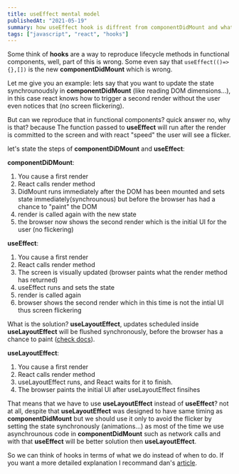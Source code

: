 ```yaml
---
title: useEffect mental model
publishedAt: "2021-05-19"
summary: how useEffect hook is diffrent from componentDidMount and what should we do to supass those diffrences
tags: ["javascript", "react", "hooks"]
---
```


Some think of **hooks** are a way to reproduce lifecycle methods in functional components, well, part of this is wrong. Some even say that `useEffect(()=>{},[])` is the new **componentDidMount** which is wrong.

Let me give you an example: lets say that you want to update the state synchrounoudsly in **componentDidMount** (like reading DOM dimensions...), in this case react knows how to trigger a second render without the user even notices that (no screen flickering).

But can we reproduce that in functional components? quick answer no, why is that? because The function passed to **useEffect** will run after the render is committed to the screen and with react "speed" the user will see a flicker.

let's state the steps of **componentDiDMount** and **useEffect**:

**componentDiDMount**:

1. You cause a first render
2. React calls render method
3. DidMount runs immediately after the DOM has been mounted and sets state immediately(synchrounous) but before the browser has had a chance to "paint" the DOM
4. render is called again with the new state
5. the browser now shows the second render which is the initial UI for the user (no flickering)

**useEffect**:

1. You cause a first render
2. React calls render method
3. The screen is visually updated (browser paints what the render method has returned)
4. useEffect runs and sets the state
5. render is called again
6. browser shows the second render which in this time is not the intial UI thus screen flickering

What is the solution? **useLayoutEffect**, updates scheduled inside **useLayoutEffect** will be flushed synchronously, before the browser has a chance to paint ([check docs](https://reactjs.org/docs/hooks-reference.html#uselayouteffect)).

**useLayoutEffect**:

1. You cause a first render
2. React calls render method
3. useLayoutEffect runs, and React waits for it to finish.
4. The browser paints the initial UI after useLayoutEffect finsihes

That means that we have to use **useLayoutEffect** instead of **useEffect**? not at all, despite that **useLayoutEffect** was designed to have same timing as **componentDidMount** but we should use it only to avoid the flicker by setting the state synchronously (animations...) as most of the time we use asynchrounous code in **componentDidMount** such as network calls and with that **useEffect** will be better solution then **useLayoutEffect**.

So we can think of hooks in terms of what we do instead of when to do.
If you want a more detailed explanation I recommand dan's [article](https://overreacted.io/a-complete-guide-to-useeffect/).
